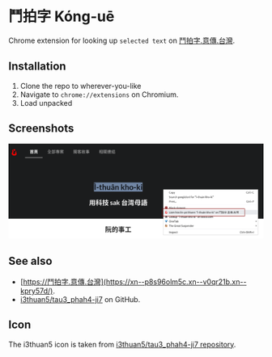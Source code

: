 # 鬥拍字 Kóng-uē

Chrome extension for looking up `selected text` on [鬥拍字.意傳.台灣](https://xn--p8s96olm5c.xn--v0qr21b.xn--kpry57d).


## Installation

1. Clone the repo to wherever-you-like
2. Navigate to `chrome://extensions` on Chromium.
3. Load unpacked


## Screenshots

![image](/images/screenshot.png)


## See also

- [https://鬥拍字.意傳.台灣](https://xn--p8s96olm5c.xn--v0qr21b.xn--kpry57d/).
- [i3thuan5/tau3_phah4-ji7](https://github.com/i3thuan5/tau3_phah4-ji7) on GitHub.


## Icon

The i3thuan5 icon is taken from [i3thuan5/tau3_phah4-ji7 repository](https://github.com/i3thuan5/tau3_phah4-ji7/blob/master/favicons/favicon-16x16.png).
